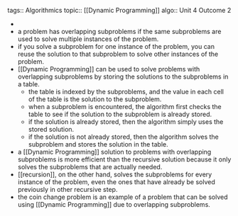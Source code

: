 tags:: Algorithmics
topic:: [[Dynamic Programming]] 
algo:: Unit 4 Outcome 2

-
- a problem has overlapping subproblems if the same subproblems are used to solve multiple instances of the problem.
- if you solve a subproblem for one instance of the problem, you can reuse the solution to that subproblem to solve other instances of the problem.
- [[Dynamic Programming]] can be used to solve problems with overlapping subproblems by storing the solutions to the subproblems in a table.
	- the table is indexed by the subproblems, and the value in each cell of the table is the solution to the subproblem.
	- when a subproblem is encountered, the algorithm first checks the table to see if the solution to the subproblem is already stored.
	- if the solution is already stored, then the algorithm simply uses the stored solution.
	- if the solution is not already stored, then the algorithm solves the subproblem and stores the solution in the table.
- a [[Dynamic Programming]] solution to problems with overlapping subproblems is more efficient than the recursive solution because it only solves the subproblems that are actually needed.
- [[recursion]], on the other hand, solves the subproblems for every instance of the problem, even the ones that have already be solved previously in other recursive step.
- the coin change problem is an example of a problem that can be solved using [[Dynamic Programming]] due to overlapping subproblems.